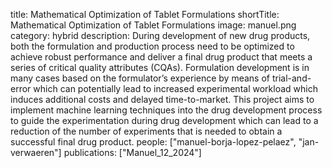 title: Mathematical Optimization of Tablet Formulations
shortTitle: Mathematical Optimization of Tablet Formulations
image: manuel.png
category: hybrid
description: During development of new drug products, both the formulation and production process need to be optimized to achieve robust performance and deliver a final drug product that meets a series of critical quality attributes (CQAs). Formulation development is in many cases based on the formulator’s experience by means of trial-and-error which can potentially lead to increased experimental workload which induces additional costs and delayed time-to-market. This project aims to implement machine learning techniques into the drug development process to guide the experimentation during drug development which can lead to a reduction of the number of experiments that is needed to obtain a successful final drug product.
people: ["manuel-borja-lopez-pelaez", "jan-verwaeren"]
publications: ["Manuel_12_2024"]